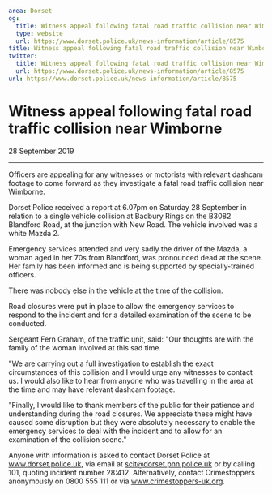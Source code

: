 ```yaml
area: Dorset
og:
  title: Witness appeal following fatal road traffic collision near Wimborne
  type: website
  url: https://www.dorset.police.uk/news-information/article/8575
title: Witness appeal following fatal road traffic collision near Wimborne |
twitter:
  title: Witness appeal following fatal road traffic collision near Wimborne
  url: https://www.dorset.police.uk/news-information/article/8575
url: https://www.dorset.police.uk/news-information/article/8575
```

# Witness appeal following fatal road traffic collision near Wimborne

28 September 2019

* * *

Officers are appealing for any witnesses or motorists with relevant dashcam footage to come forward as they investigate a fatal road traffic collision near Wimborne.

Dorset Police received a report at 6.07pm on Saturday 28 September in relation to a single vehicle collision at Badbury Rings on the B3082 Blandford Road, at the junction with New Road. The vehicle involved was a white Mazda 2.

Emergency services attended and very sadly the driver of the Mazda, a woman aged in her 70s from Blandford, was pronounced dead at the scene. Her family has been informed and is being supported by specially-trained officers.

There was nobody else in the vehicle at the time of the collision.

Road closures were put in place to allow the emergency services to respond to the incident and for a detailed examination of the scene to be conducted.

Sergeant Fern Graham, of the traffic unit, said: "Our thoughts are with the family of the woman involved at this sad time.

"We are carrying out a full investigation to establish the exact circumstances of this collision and I would urge any witnesses to contact us. I would also like to hear from anyone who was travelling in the area at the time and may have relevant dashcam footage.

"Finally, I would like to thank members of the public for their patience and understanding during the road closures. We appreciate these might have caused some disruption but they were absolutely necessary to enable the emergency services to deal with the incident and to allow for an examination of the collision scene."

Anyone with information is asked to contact Dorset Police at www.dorset.police.uk, via email at scit@dorset.pnn.police.uk or by calling 101, quoting incident number 28:412. Alternatively, contact Crimestoppers anonymously on 0800 555 111 or via www.crimestoppers-uk.org.
